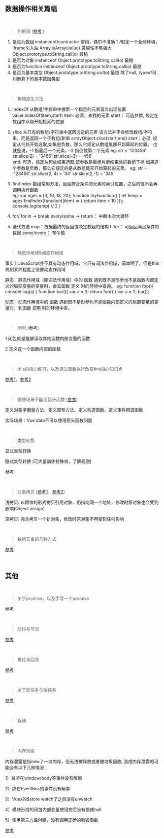 ## 数据操作相关篇幅

<br/>

> 判断值 ([参考](https://juejin.im/post/5be52b1ae51d450b3647e766#heading-2)   )
  1) 是否为数组
     instanceof/contructor 常用，偶尔不准确？/假定一个全局环境，iframe引入后
     Array.isArray(value) 兼容性不够强大
     Object.prototype.toString.call(o) 最稳
  2) 是否为对象
     instanceof
     Object.prototype.toString.call(o) 最稳
  3) 是否为function
     instanceof
     Object.prototype.toString.call(o) 最稳
  4) 是否为基本类型
     Object.prototype.toString.call(o) 最稳
     除了null, typeof可判断剩下的基本数据类型
  
<br/>

> 折腾原生方法
  1) indexOf
     从数组/字符串中搜索一个指定的元素首次出现位置
     value.indexOf(item,start)
     item: 必须，查找的元素
     start： 可选参数, 规定在数组中从哪开始检索的位置 

  2) slice
     从已有的数组/字符串中返回选定的元素
     该方法并不会修改数组/字符串，而是返回一个子数组/新串
     arrayObject.slice(start,end)
     start：必须, 规定从何处开始选取,如果是负数，那么它规定从数组尾部开始算起的位置。
            也就是说，-1 指最后一个元素，-2 指倒数第二个元素
            eg: str = '123456' str.slice(2) = '3456'  str.slice(-3) = '456'       
     end:   可选，规定从何处结束选取,该参数是数组片断结束处的数组下标
            如果这个参数是负数，那么它规定的是从数组尾部开始算起的元素。
            eg: str = '123456' str.slice(2, 4) = '34'  str.slice(2,-1) = '345' 

  3) findIndex
     数组常用方法，返回符合条件的元素的索引位置，之后的值不会再调用执行函数  
     eg:  var ages = [3, 10, 18, 20];
          function myFunction() {
            let temp = ages.findIndex(function((item) => {
              return itme > 10
            }));
            console.log(temp) // 2
          } 

  4) for/ for in -> break  every/some -> return： 中断本次大循环  

  5) 迭代方法
     map：根据最终的返回值决定数组的结构
     filter： 可返回满足条件的数据
     some/every： 布尔值

<br/>     

> 静态作用域&动态作用域

  事实上JavaScript并不具有动态作用域，它只有词法作用域，简单明了，但是this机制某种程度上很像动态作用域

  静态：静态作用域（即词法作用域）中的 函数 遇到既不是形参也不是函数内部定义的局部变量的变量时，会去函数 定义 时的环境中查询。
  eg:
    function foo(){ console.log(a) }
    function bar(){
      var a = 3;
      return foo()
    }
    var a = 2;
    bar();
    
  动态：动态作用域中的 函数 遇到既不是形参也不是函数内部定义的局部变量的变量时，到函数 调用 时的环境中查。

<br/>

> 闭包 ([参考](http://www.ruanyifeng.com/blog/2009/08/learning_javascript_closures.html))

  1 闭包就是能够读取其他函数内部变量的函数

  2 定义在一个函数内部的函数

  <br/>

> this的指向练习，以及通过函数执行改变this指向知识点

  [参考1](https://github.com/YvetteLau/Blog/issues/6)、[参考2](https://www.cnblogs.com/Tiboo/p/11370325.html)

<br/>

> 哪些场景不能用箭头函数 ([参考](https://zhuanlan.zhihu.com/p/26540168))

  定义对象字面量方法、定义原型方法、定义构造函数、定义事件回调函数

  实际场景：Vue data不可以使用箭头函数问题


<br/>

> 类型转换

  显式类型转换

  隐式类型转换 (可大量训练特殊值，了解规则)

 [参考](https://juejin.im/post/5b6906b46fb9a04fcb5b8771)
 
<br/> 

> 对象拷贝 ([参考1](https://www.cnblogs.com/Tiboo/p/12306442.html)、[参考2](https://juejin.im/post/5b5dcf8351882519790c9a2e#heading-4))

  浅拷贝: 以赋值的形式拷贝引用对象，仍指向同一个地址，修改时原对象也会受到影响(Object.assign)

  深拷贝: 完全拷贝一个新对象，修改时原对象不再受到任何影响
  
<br/> 

> 数组去重的几种方式

 [参考](https://www.cnblogs.com/Tiboo/p/11846316.html)

<br/>

## 其他

<br/>

> 关于promise，以及手写一个promise

[参考](https://www.cnblogs.com/Tiboo/p/10072963.html)

<br/>

> 防抖与节流

[参考](https://www.cnblogs.com/Tiboo/p/11795788.html)

<br/>

> 重绘与回流

[参考](https://www.cnblogs.com/Tiboo/p/10505613.html)

<br/>

> 关于宏任务与微任务

[参考](https://github.com/yang1212/collection-about/issues/4)

<br/>

> 存储

[参考](https://www.cnblogs.com/Tiboo/p/10355955.html)

<br/>

> 内存泄露

  内存泄露是指new了一块内存，但无法被释放或者被垃圾回收, 造成内存泄露的可能会有以下几种情况：

  1）监听在window/body等事件没有解绑

  2）绑在EventBus的事件没有解绑

  3）Vuex的$store watch了之后没有unwatch

  4）模块形成的闭包内部变量使用完后没有置成null

  5）使用第三方库创建，没有调用正确的销毁函数  

  [参考](https://juejin.im/post/5b2fd09ee51d45588576f429)    